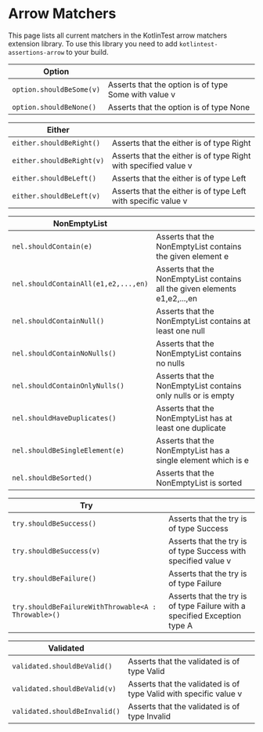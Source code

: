 Arrow Matchers
==========

This page lists all current matchers in the KotlinTest arrow matchers extension library. To use this library
 you need to add `kotlintest-assertions-arrow` to your build.

| Option | |
| -------- | ---- |
| `option.shouldBeSome(v)` | Asserts that the option is of type Some with value v |
| `option.shouldBeNone()` | Asserts that the option is of type None |

| Either | |
| -------- | ---- |
| `either.shouldBeRight()` | Asserts that the either is of type Right |
| `either.shouldBeRight(v)` | Asserts that the either is of type Right with specified value v |
| `either.shouldBeLeft()` | Asserts that the either is of type Left |
| `either.shouldBeLeft(v)` | Asserts that the either is of type Left with specific value v |

| NonEmptyList | |
| -------- | ---- |
| `nel.shouldContain(e)` | Asserts that the NonEmptyList contains the given element e |
| `nel.shouldContainAll(e1,e2,...,en)` | Asserts that the NonEmptyList contains all the given elements e1,e2,...,en |
| `nel.shouldContainNull()` | Asserts that the NonEmptyList contains at least one null |
| `nel.shouldContainNoNulls()` | Asserts that the NonEmptyList contains no nulls |
| `nel.shouldContainOnlyNulls()` | Asserts that the NonEmptyList contains only nulls or is empty |
| `nel.shouldHaveDuplicates()` | Asserts that the NonEmptyList has at least one duplicate |
| `nel.shouldBeSingleElement(e)` | Asserts that the NonEmptyList has a single element which is e |
| `nel.shouldBeSorted()` | Asserts that the NonEmptyList is sorted |

| Try | |
| -------- | ---- |
| `try.shouldBeSuccess()` | Asserts that the try is of type Success |
| `try.shouldBeSuccess(v)` | Asserts that the try is of type Success with specified value v |
| `try.shouldBeFailure()` | Asserts that the try is of type Failure |
| `try.shouldBeFailureWithThrowable<A : Throwable>()` | Asserts that the try is of type Failure with a specified Exception type A |

| Validated | |
| -------- | ---- |
| `validated.shouldBeValid()` | Asserts that the validated is of type Valid |
| `validated.shouldBeValid(v)` | Asserts that the validated is of type Valid with specific value v |
| `validated.shouldBeInvalid()` | Asserts that the validated is of type Invalid |
